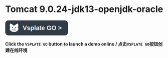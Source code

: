 # Tomcat 9.0.24-jdk13-openjdk-oracle

<a href="https://www.vsplate.com/?docker-compose=https://github.com/vsplate/dcenvs/tomcat/9.0.24-jdk13-openjdk-oracle"><img alt="VSPLATE GO" src="https://raw.githubusercontent.com/vsplate/images/master/vsgo_btn.png" width="200px"></a>

**Click the `VSPLATE GO` button to launch a demo online / 点击`VSPLATE GO`按钮创建在线环境**